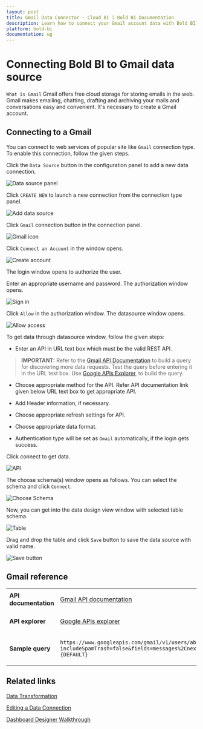 ```yaml
---
layout: post
title: Gmail Data Connector – Cloud BI | Bold BI Documentation
description: Learn how to connect your Gmail account data with Bold BI Cloud dashboard editor and create data source. 
platform: bold-bi
documentation: ug
---
```

   
# Connecting Bold BI to Gmail data source

  `What is Gmail` Gmail offers free cloud storage for storing emails in the web. Gmail makes emailing, chatting, drafting and archiving your mails and conversations easy and convenient. It's necessary to create a Gmail account.

## Connecting to a Gmail 

   You can connect to web services of popular site like `Gmail` connection type. To enable this connection, follow the given steps.

   Click the `Data Source` button in the configuration panel to add a new data connection.
   
   ![Data source panel](/static/assets/cloud/working-with-datasource/data-connectors/images/common/DataSourcesIcon.png)
   
   Click `CREATE NEW` to launch a new connection from the connection type panel. 
   
   ![Add data source](/static/assets/cloud/working-with-datasource/data-connectors/images/common/datasourcebutton.png)

   Click `Gmail` connection button in the connection panel. 

   ![Gmail icon](/static/assets/cloud/working-with-datasource/data-connectors/images/gmail/gmailicon.png)

   Click `Connect an Account` in the window opens.

   ![Create account](/static/assets/cloud/working-with-datasource/data-connectors/images/gmail/createaccount_gmail.png)
   
   The login window opens to authorize the user.
   
   Enter an appropriate username and password. The authorization window opens.

   ![Sign in](/static/assets/cloud/working-with-datasource/data-connectors/images/gmail/gmail.png)

   Click `Allow` in the authorization window. The datasource window opens.

   ![Allow access](/static/assets/cloud/working-with-datasource/data-connectors/images/gmail/allowbuttongmail.png)

   To get data through datasource window, follow the given steps:

   * Enter an API in URL text box which must be the valid REST API.

> **IMPORTANT:** Refer to the [Gmail API Documentation](https://developers.google.com/gmail/api/) to build a query for discovering more data requests. Test the query before entering it in the URL text box. Use [Google APIs Explorer](https://developers.google.com/apis-explorer/#p/gmail/v1//), to build the query.

   * Choose appropriate method for the API. Refer API documentation link given below URL text box to get appropriate API.

   * Add Header information, if necessary.

   * Choose appropriate refresh settings for API.

   * Choose appropriate data format.

   * Authentication type will be set as `Gmail` automatically, if the login gets success.

   Click connect to get data.
   
   ![API](/static/assets/cloud/working-with-datasource/data-connectors/images/gmail/gmailweb.png)

   The choose schema(s) window opens as follows. You can select the schema and click `Connect`.
   
   ![Choose Schema](/static/assets/cloud/working-with-datasource/data-connectors/images/gmail/schemawindow.png)

   Now, you can get into the data design view window with selected table schema.

   ![Table](/static/assets/cloud/working-with-datasource/data-connectors/images/gmail/dataview.png)

   Drag and drop the table and click `Save` button to save the data source with valid name.

   ![Save button](/static/assets/cloud/working-with-datasource/data-connectors/images/gmail/save.png)


## Gmail reference

<table>
<tr>
<td><b>API documentation</b></td>
<td>

[Gmail API documentation](https://developers.google.com/gmail/api/)

</td>
</tr>
<tr>
<td><b>API explorer</b></td>
<td>

[Google APIs explorer](https://developers.google.com/apis-explorer/#p/gmail/v1//)

</td>
</tr>
<tr><td><b>Sample query</b></td>
<td>

`https://www.googleapis.com/gmail/v1/users/abc4052%40gmail.com/messages?includeSpamTrash=false&fields=messages%2CnextPageToken%2CresultSizeEstimate&key={DEFAULT}`

</td>
</tr>
</table>

## Related links
[Data Transformation](/cloud-bi/working-with-data-source/transforming-data/joining-table/)

[Editing a Data Connection](/cloud-bi/working-with-data-source/editing-a-data-connection/)   

[Dashboard Designer Walkthrough](/cloud-bi/getting-started/quick-start/)

   











  
































